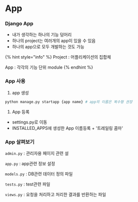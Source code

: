 # App

### Django App

* 내가 생각하는 하나의 기능 덩어리
* 하나의 project는 여러개의 app이 있을 수 있음
* 하나의 app으로 모두 개발하는 것도 가능

{% hint style="info" %}
Project : 어플리케이션의 집합체

App : 각각의 기능 단위 module
{% endhint %}

### App 사용

1. app 생성

```python
python manage.py startapp {app name} # app의 이름은 복수형 권장
```

1. App 등록

* settings.py로 이동
* INSTALLED\_APPS에 생성한 App 이름등록 + '트레일링 콤마'



### App 살펴보기

`admin.py` : 관리자용 페이지 관련 설

`app.py` : app관련 정보 설정

`models.py` : DB관련 데이터 정의 파일

`tests.py` : test관련 파일

`views.py` : 요청을 처리하고 처리한 결과를 반환하는 파일




